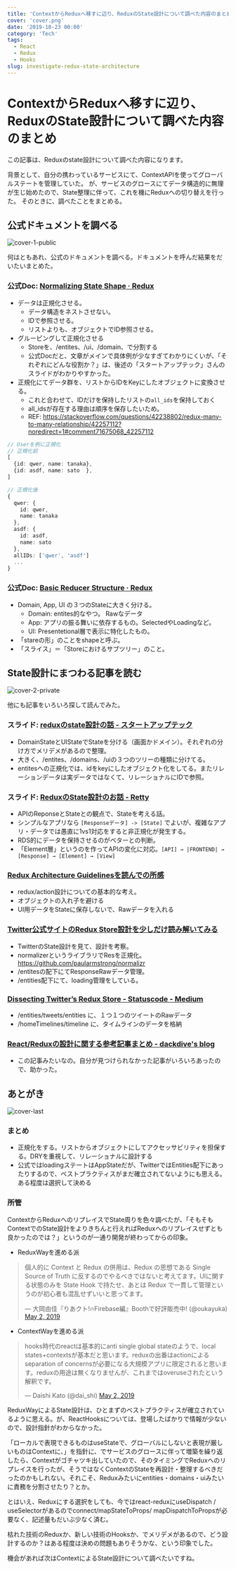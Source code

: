 ```yaml
---
title: 'ContextからReduxへ移すに辺り、ReduxのState設計について調べた内容のまとめ'
cover: 'cover.png'
date: '2019-10-23 00:00'
category: 'Tech'
tags:
  - React
  - Redux
  - Hooks
slug: investigate-redux-state-architecture
---
```


# ContextからReduxへ移すに辺り、ReduxのState設計について調べた内容のまとめ

この記事は、Reduxのstate設計について調べた内容になります。

背景として、自分の携わっているサービスにて、ContextAPIを使ってグローバルステートを管理していた。
が、サービスのグロースにてデータ構造的に無理が生じ始めたので、State整理に伴って、これを機にReduxへの切り替えを行った。
そのときに、調べたことをまとめる。

## 公式ドキュメントを調べる

![cover-1-public](1.jpg)

何はともあれ、公式のドキュメントを調べる。ドキュメントを呼んだ結果をだいたいまとめた。

### 公式Doc: [Normalizing State Shape · Redux](https://redux.js.org/recipes/structuring-reducers/normalizing-state-shape)

- データは正規化させる。
  - データ構造をネストさせない。
  - IDで参照させる。
  - リストよりも、オブジェクトでID参照させる。
- グルーピングして正規化させる
  - Storeを、/entites、/ui、/domain、で分割する
  - 公式Docだと、文章がメインで具体例が少なすぎてわかりにくいが、「それぞれにどんな役割か？」は、後述の「スタートアップテック」さんのスライドがわかりやすかった。
- 正規化にてデータ群を、リストからIDをKeyにしたオブジェクトに変換させる。
  - これと合わせて、IDだけを保持したリストの`all_ids`を保持しておく
  - all_idsが存在する理由は順序を保存したいため。
  - REF: https://stackoverflow.com/questions/42238802/redux-many-to-many-relationship/42257112?noredirect=1#comment71675068_42257112


```ts
// Userを例に正規化
// 正規化前
[
  {id: qwer, name: tanaka},
  {id: asdf, name: sato  },
]

// 正規化後
{
  qwer: {
    id: qwer,
    name: tanaka
  },
  asdf: {
    id: asdf,
    name: sato
  },
  allIDs: ['qwer', 'asdf']
  ...
}
```

### 公式Doc: [Basic Reducer Structure · Redux](https://redux.js.org/recipes/structuring-reducers/basic-reducer-structure)

- Domain, App, UI の３つのStateに大きく分ける。
  - Domain: entites的なやつ。 Rawなデータ
  - App: アプリの振る舞いに依存するもの。SelectedやLoadingなど。
  - UI: Presentetional層で表示に特化したもの。
- 「stareの形」のことをshapeと呼ぶ。
- 「スライス」＝「Storeにおけるサブツリー」のこと。

## State設計にまつわる記事を読む

![cover-2-private](2.jpg)

他にも記事をいろいろ探して読んでみた。

### スライド: [reduxのstate設計の話 - スタートアップテック](https://www.slideshare.net/ayatas0623/reduxstate-129830690)

- DomainStateとUIStateでStateを分ける（画面かドメイン）。それぞれの分け方でメリデメがあるので整理。
- 大きく、/entites、/domains、/uiの３つのツリーの種類に分けてる。
- entitesへの正規化では、idをkeyにしたオブジェクト化をしてる。またリレーションデータは実データではなくて、リレーショナルにIDで参照。

### スライド: [ReduxのState設計のお話 - Retty](https://www.slideshare.net/ssuser7a5814/reduxstate)

- APIのReponseとStateとの観点で、Stateを考える話。
- シンプルなアプリなら `[Responseデータ] -> [State]` でよいが、複雑なアプリ・データでは愚直に1vs1対応をすると非正規化が発生する。
- RDS的にデータを保持させるのがベターとの判断。
- 「Element層」というのを作ってAPIの変化に対応。`[API] → |FRONTEND| → [Response] → [Element] → [View]`

### [Redux Architecture Guidelinesを読んでの所感](https://medium.com/@mah_lab/redux-architecture-guidelinesを読んでの所感-b64f6817bc4b)

- redux/action設計についての基本的な考え。
- オブジェクトの入れ子を避ける
- UI用データをStateに保存しないで、Rawデータを入れる



### [Twitter公式サイトのRedux Store設計を少しだけ読み解いてみる](https://qiita.com/oi5u/items/4e2c5bc1d546be1b1c5d)

- TwitterのState設計を見て、設計を考察。
- normalizerというライブラリでResを正規化。https://github.com/paularmstrong/normalizr
- /entitesの配下にてResponseRawデータ管理。
- /entities配下にて、loading管理をしている。

### [Dissecting Twitter’s Redux Store - Statuscode - Medium](https://medium.com/statuscode/dissecting-twitters-redux-store-d7280b62c6b1)

- /entities/tweets/entities に、１つ１つのツイートのRawデータ
- /homeTimelines/timeline に、タイムラインのデータを格納

### [React/Reduxの設計に関する参考記事まとめ - dackdive&#39;s blog](https://dackdive.hateblo.jp/entry/2017/04/24/133955)

- この記事みたいなの。自分が見つけられなかった記事がいろいろあったので、助かった。


## あとがき

![cover-last](cover.png)

### まとめ

- 正規化をする。リストからオブジェクトにしてアクセッサビリティを担保する。DRYを重視して、リレーショナルに設計する
- 公式ではloadingステートはAppStateだが、TwitterではEntities配下にあったりするので、ベストプラクティスがまだ確立されてないようにも思える。ある程度は選択して決める

### 所管

ContextからReduxへのリプレイスでState周りを色々調べたが、「そもそもContextでのState設計をよりきちんと行えればReduxへのリプレイスせずとも良かったのでは？」というのが一通り開発が終わってからの印象。

- ReduxWayを進める派

<blockquote class="twitter-tweet" data-conversation="none"><p lang="ja" dir="ltr">個人的に Context と Redux の併用は、Redux の思想である Single Source of Truth に反するのでやるべきではないと考えてます。UIに関する状態のみを State Hook で持たせ、あとは Redux で一貫して管理というのが初心者も混乱せずいいと思ってます。</p>&mdash; 大岡由佳『りあクト!🔥Firebase編』Boothで好評販売中! (@oukayuka) <a href="https://twitter.com/oukayuka/status/1123849193653714945?ref_src=twsrc%5Etfw">May 2, 2019</a></blockquote> <script async src="https://platform.twitter.com/widgets.js" charset="utf-8"></script>

- ContextWayを進める派

<blockquote class="twitter-tweet" data-conversation="none"><p lang="ja" dir="ltr">hooks時代のreactは基本的にanti single global stateのようで、local states+contextsが基本だと思います。reduxの出番はactionによるseparation of concernsが必要になる大規模アプリに限定されると思います。reduxの用途は無くなりませんが、これまではoveruseされたという解釈です。</p>&mdash; Daishi Kato (@dai_shi) <a href="https://twitter.com/dai_shi/status/1123859947643654144?ref_src=twsrc%5Etfw">May 2, 2019</a></blockquote> <script async src="https://platform.twitter.com/widgets.js" charset="utf-8"></script>


ReduxWayによるState設計は、ひとまずのベストプラクティスが確立されているように思える。が、ReactHooksについては、登場したばかりで情報が少ないので、設計指針がわからなかった。

「ローカルで表現できるものはuseStateで、グローバルにしないと表現が厳しいものはContextに、」を指針に、でサービスのグロースに伴って増築を繰り返したら、Contextがゴチャツキ出していたので、そのタイミングでReduxへのリプレイスを行ったが、そうではなくContextのStateを再設計・整理するべきだったのかもしれない。それこそ、Reduxみたいにentities・domains・uiみたいに責務を分割させたり？とか。

とはいえ、Reduxにする選択をしても、今ではreact-reduxにuseDispatch / useSelectorがあるのでconnect/mapStateToProps/ mapDispatchToPropsが必要なく、記述量もだいぶ少なく済む。

枯れた技術のReduxか、新しい技術のHooksか、でメリデメがあるので、どう設計するのか？はある程度は決めの問題もありそうかな、という印象でした。

機会があれば次はContextによるState設計について調べたいですね。

